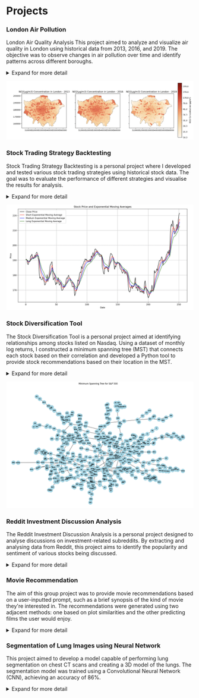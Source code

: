 # Projects

### London Air Pollution

London Air Quality Analysis
This project aimed to analyze and visualize air quality in London using historical data from 2013, 2016, and 2019. The objective was to observe changes in air pollution over time and identify patterns across different boroughs.

<details>
  <summary>Expand for more detail</summary>
  <p>For this project, I used air quality data from various years to create a comprehensive analysis of pollution levels across London's boroughs. The steps involved were as follows:</p>
  <ul>
    <li><strong>Data Collection:</strong> Air quality data for 2013, 2016, and 2019 were obtained from the GLA and TFL Air Quality, including the concentrations of pollutants NO2, NOx, PM10, PM10d, and PM2.5.</li>
    <li><strong>Data Preparation:</strong> The data was cleaned and processed to ensure consistency. Points of air quality measurements were converted to a GeoDataFrame with appropriate CRS (Coordinate Reference System) to match London boroughs' geographical data.</li>
    <li><strong>Spatial Join:</strong> The processed air quality data was spatially joined with the geographical boundaries of London boroughs to associate each measurement with its corresponding borough.</li>
    <li><strong>Visualization:</strong> Using matplotlib and geopandas, I created plots to visualize the air quality concentrations. Separate plots were generated for 2013, 2016, and 2019, allowing a comparison of pollution levels over the years.</li>
  </ul>
</details>

![Air Quality](/assets/air_quality.png)

### Stock Trading Strategy Backtesting

Stock Trading Strategy Backtesting is a personal project where I developed and tested various stock trading strategies using historical stock data. The goal was to evaluate the performance of different strategies and visualise the results for analysis.

<details>
  <summary>Expand for more detail</summary>
  <p>In this project, I retrieved and stored stock data using yfinance in a SQL database to maintain a robust and scalable data storage solution. The trading strategies implemented include the Moving Average and Triple Exponential Moving Average to generate buy/sell signals in trading.</p>
  <p>The project involved the following key steps:</p>
  <ul>
    <li><strong>Data Retrieval and Storage:</strong> I fetched historical stock data with yfinance and stored it in a SQL database, ensuring efficient data management and retrieval for backtesting.</li>
    <li><strong>Strategy Implementation:</strong> I implemented the Moving Average and Triple Exponential Moving Average strategies to generate buy and sell signals based on the historical data.</li>
    <li><strong>Backtesting:</strong> Write code to use the buy/sell signals from the strategy to conducted a backtesting using the historical data. This helped in evaluating the performance of each strategy and understanding its strengths and weaknesses.</li>
    <li><strong>Visualisation:</strong> Integrated visualisation tools to plot stock prices, moving averages, and trading signals. This provided a clear visual representation of the strategies and their performance over time, aiding in qualitative analysis.</li>
  </ul>
</details>

![Triple Exponential Moving Average](/assets/tema.png)

### Stock Diversification Tool

The Stock Diversification Tool is a personal project aimed at  identifying relationships among stocks listed on Nasdaq. Using a dataset of monthly log returns, I constructed a minimum spanning tree (MST) that connects each stock based on their correlation and developed a Python tool to provide stock recommendations based on their location in the MST.

<details>
  <summary>Expand for more detail</summary>
  <p>In this project, I compiled a comprehensive dataset of monthly log returns for all stocks on Nasdaq over a three-year period. This dataset served as the foundation for analysing stock relationships and making informed diversification recommendations.</p>
  <p>The project involved the following key steps:</p>
  <ul>
    <li><strong>Data Compilation:</strong> Collected and compiled a dataset of monthly log returns for Nasdaq-listed stocks over a three-year period using yfinance. This involved cleaning and preprocessing the data to ensure accuracy and reliability.</li>
    <li><strong>Minimum Spanning Tree Construction:</strong> Utilised the dataset to construct a minimum spanning tree (MST). The MST helped in identifying and visualising the relationships and correlations among different stocks.</li>
    <li><strong>Python Tool Development:</strong> Developed Python code to interact with the MST. The tool provides stock recommendations by analysing the distance and position of stocks within the MST.</li>
  </ul>
</details>

![Minimum Spaning Tree](/assets/mst.png)

### Reddit Investment Discussion Analysis

The Reddit Investment Discussion Analysis is a personal project designed to analyse discussions on investment-related subreddits. By extracting and analysing data from Reddit, this project aims to identify the popularity and sentiment of various stocks being discussed.

<details>
  <summary>Expand for more detail</summary>
  <p>In this project, I developed a Python script to interface with the Reddit API and extract data from investment-related subreddits. The extracted data includes post titles, post bodies, and comments. The project involved several key steps:</p>
  <ul>
    <li><strong>Data Extraction:</strong> Developed a Python script to connect to the Reddit API and gather data from specific subreddits focused on investments. This included extracting post titles, post bodies, and comments to create a comprehensive dataset.</li>
    <li><strong>Stock Mention Analysis:</strong> Processed the extracted text to identify mentions of stocks. By counting and analysing these mentions, the project aimed to determine the popularity and frequency of different stocks being discussed on Reddit.</li>
    <li><strong>Sentiment Analysis:</strong> Implemented Natural Language Processing (NLP) techniques to perform sentiment analysis on the extracted text. This helped in discerning the sentiment (positive, negative, or neutral) associated with each stock mentioned in the discussions.</li>
  </ul>
  <p>The resulting analysis provides insights into which stocks are most frequently discussed and how they are perceived by the Reddit investment community.</p>
</details>


### Movie Recommendation

The aim of this group project was to provide movie recommendations based on a user-inputted prompt, such as a brief synopsis of the kind of movie they're interested in. The recommendations were generated using two adjacent methods: one based on plot similarities and the other predicting films the user would enjoy.

<details>
  <summary>Expand for more detail</summary>
  <p>For this project we developed two models: A vectoriser and a deep-learning model to predict potential films. Both model worked together with the results being combined into a single list of recommendations. Below are the key components and steps involved in the project:</p>
  <ul>
    <li><strong>Data:</strong> For the vectoriser, we needed a dataset of short movie summaries that can be vectorised and compared to the user prompt. This dataset was custom made using the OpenAI API, where short summaries where made for list of films. For the deep learning model, we used a Kaggle dataset of user movie reviews.</li>
    <li><strong>Model Training:</strong> The vectoriser was fitted and transformed on the processed film summary dataset. The deep learning model was trained to suggest films that users who enjoyed similar films to the prompt also liked.</li>
    <li><strong>Movie Recommendation:</strong> The scores from the vectoriser, given by taking the cosine similarity to the prompt, where combined with the scores from the DL model. This resulted in a single list of recommendations that took into account the similarity as well as predicted enjoyment for the prompt. </li>
  </ul>
</details>


### Segmentation of Lung Images using Neural Network

This project aimed to develop a model capable of performing lung segmentation on chest CT scans and creating a 3D model of the lungs. The segmentation model was trained using a Convolutional Neural Network (CNN), achieving an accuracy of 86%.

<details>
  <summary>Expand for more detail</summary>
  <p>This was my final year university project, where I focused on training a model to accurately identify and segment lungs in chest CT scans, identifying the left and right lungs along with the bronchial-trachea airways. Below are the key components and steps involved in the project:</p>
  <ul>
    <li><strong>Dataset Creation:</strong> To train the model, I created a custom dataset. Using MONAI Label (image labelling tool) and 3D Slicer (medical imaging tool), I semi-manually performed segmentations on a dataset of chest CT scans. This process involved careful annotation and verification to ensure high-quality data for training.</li>
    <li><strong>Model Training:</strong> With a dataset of 40 annotated CT scans, I trained the model using the 3D U-Net architecture. The training process was conducted over 500 epochs, using the MONAI framework for deep-learning in healthcare imaging.</li>
    <li><strong>Model Performance:</strong> The trained model was evaluated on a validation dataset, achieving an accuracy of 86% in lung segmentation. The overall model accuracy was limited by its performance labelling the airways, however its performance on the lungs was closer to 90%.</li>
  </ul>

![Lung Segmentation](/assets/CNN_lung.png)
